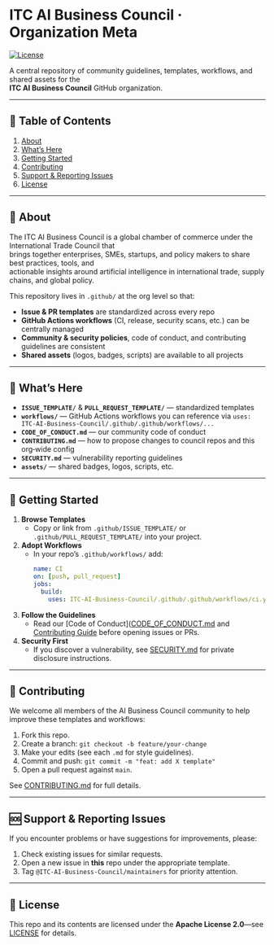 # ITC AI Business Council · Organization Meta

[![License](https://img.shields.io/badge/License-Apache%202.0-blue.svg)](./LICENSE)

A central repository of community guidelines, templates, workflows, and shared assets for the  
**ITC AI Business Council** GitHub organization.

---

## 📖 Table of Contents

1. [About](#about)  
2. [What’s Here](#whats-here)  
3. [Getting Started](#getting-started)  
4. [Contributing](#contributing)  
5. [Support & Reporting Issues](#support--reporting-issues)  
6. [License](#license)  

---

## 🏢 About

The ITC AI Business Council is a global chamber of commerce under the International Trade Council that  
brings together enterprises, SMEs, startups, and policy makers to share best practices, tools, and  
actionable insights around artificial intelligence in international trade, supply chains, and global policy.

This repository lives in `.github/` at the org level so that:

- **Issue & PR templates** are standardized across every repo  
- **GitHub Actions workflows** (CI, release, security scans, etc.) can be centrally managed  
- **Community & security policies**, code of conduct, and contributing guidelines are consistent  
- **Shared assets** (logos, badges, scripts) are available to all projects  

---

## 📂 What’s Here

- **`ISSUE_TEMPLATE/`** & **`PULL_REQUEST_TEMPLATE/`** — standardized templates  
- **`workflows/`** — GitHub Actions workflows you can reference via `uses: ITC-AI-Business-Council/.github/.github/workflows/...`  
- **`CODE_OF_CONDUCT.md`** — our community code of conduct  
- **`CONTRIBUTING.md`** — how to propose changes to council repos and this org‑wide config  
- **`SECURITY.md`** — vulnerability reporting guidelines  
- **`assets/`** — shared badges, logos, scripts, etc.  

---

## 🚀 Getting Started

1. **Browse Templates**  
   - Copy or link from `.github/ISSUE_TEMPLATE/` or `.github/PULL_REQUEST_TEMPLATE/` into your project.  
2. **Adopt Workflows**  
   - In your repo’s `.github/workflows/` add:
     ```yaml
     name: CI
     on: [push, pull_request]
     jobs:
       build:
         uses: ITC-AI-Business-Council/.github/.github/workflows/ci.yml@main
     ```
3. **Follow the Guidelines**  
   - Read our [Code of Conduct]([CODE_OF_CONDUCT.md](https://github.com/ITC-AI-Business-Council/.github/blob/main/CODE_OF_CONDUCT.MD) and [Contributing Guide](CONTRIBUTING.md) before opening issues or PRs.  
4. **Security First**  
   - If you discover a vulnerability, see [SECURITY.md](SECURITY.md) for private disclosure instructions.  

---

## 🤝 Contributing

We welcome all members of the AI Business Council community to help improve these templates and workflows:

1. Fork this repo.  
2. Create a branch: `git checkout -b feature/your-change`  
3. Make your edits (see each `.md` for style guidelines).  
4. Commit and push: `git commit -m "feat: add X template"`  
5. Open a pull request against `main`.  

See [CONTRIBUTING.md](CONTRIBUTING.md) for full details.

---

## 🆘 Support & Reporting Issues

If you encounter problems or have suggestions for improvements, please:

1. Check existing issues for similar requests.  
2. Open a new issue in **this** repo under the appropriate template.  
3. Tag `@ITC-AI-Business-Council/maintainers` for priority attention.  

---

## 📄 License

This repo and its contents are licensed under the **Apache License 2.0**—see [LICENSE](LICENSE) for details.
